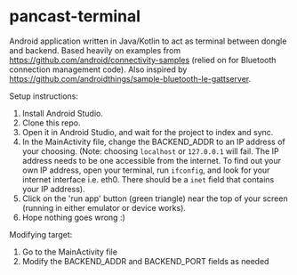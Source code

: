 # pancast-terminal
Android application written in Java/Kotlin to act as terminal between dongle and backend. Based heavily on examples from https://github.com/android/connectivity-samples (relied on for Bluetooth connection management code). Also inspired by https://github.com/androidthings/sample-bluetooth-le-gattserver.


Setup instructions:
1. Install Android Studio.
2. Clone this repo.
3. Open it in Android Studio, and wait for the project to index and sync.
4. In the MainActivity file, change the BACKEND_ADDR to an IP address of your choosing.
(Note: choosing `localhost` or `127.0.0.1` will fail. The IP address needs to be one accessible from the internet. To find out your own IP address, open your terminal, run `ifconfig`, and look for your internet interface i.e. eth0. There should be a `inet` field that contains your IP address).
4. Click on the 'run app' button (green triangle) near the top of your screen (running in either emulator or device works).
5. Hope nothing goes wrong :)

Modifying target:
1. Go to the MainActivity file
2. Modify the BACKEND_ADDR and BACKEND_PORT fields as needed
